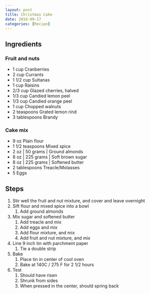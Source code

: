 ```yaml
---
layout: post
title: Christmas Cake
date: 2018-09-17
categories: [Recipe]
---
```


## Ingredients

### Fruit and nuts

- 1 cup Cranberries
- 2 cup Currants
- 1 1/2 cup Sultanas
- 1 cup Raisins
- 2/3 cup Glazed cherries, halved
- 1/3 cup Candied lemon peel
- 1/3 cup Candied orange peel
- 1 cup Chopped walnuts
- 2 teaspoons Grated lemon rind
- 3 tablespoons Brandy

### Cake mix

- 9 oz Plain flour
- 1 1/2 teaspoons Mixed spice
- 2 oz | 50 grams | Ground almonds
- 8 oz | 225 grams | Soft brown sugar
- 8 oz | 225 grams | Softened butter
- 2 tablespoons Treacle/Molasses
- 5 Eggs

## Steps

1. Stir well the fruit and nut mixture, and cover and leave overnight
1. Sift flour and mixed spice into a bowl
    1. Add ground almonds
1. Mix sugar and softened butter
    1. Add treacle and mix
    1. Add eggs and mix
    1. Add flour mixture, and mix
    1. Add fruit and nut mixture, and mix
1. Line 9 inch tin with parchment paper
    1. Tie a double strip
1. Bake
    1. Place tin in center of cool oven
    1. Bake at 140C / 275 F for 2 1/2 hours
1. Test
    1. Should have risen
    1. Shrunk from sides
    1. When pressed in the center, should spring back
